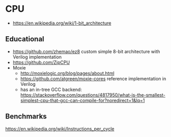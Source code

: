 # CPU

-   <https://en.wikipedia.org/wiki/1-bit_architecture>

## Educational

-   <https://github.com/zhemao/ez8> custom simple 8-bit architecture with Verilog implementation
-   <https://github.com/ZipCPU>
-   Moxie
    -   <http://moxielogic.org/blog/pages/about.html>
    -   <https://github.com/atgreen/moxie-cores> reference implementation in Verilog
    -   has an in-tree GCC backend: <https://stackoverflow.com/questions/4817950/what-is-the-smallest-simplest-cpu-that-gcc-can-compile-for?noredirect=1&lq=1>

## Benchmarks

<https://en.wikipedia.org/wiki/Instructions_per_cycle>
